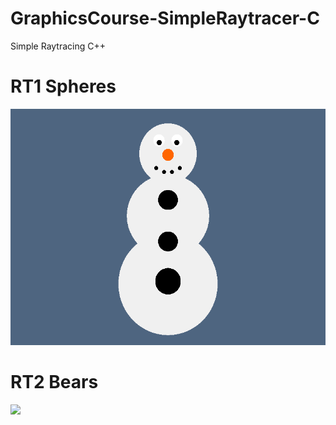 # GraphicsCourse-SimpleRaytracer-C
Simple Raytracing C++
 
# RT1 Spheres
<img src="Images/RT1.bmp" width = "700px" />

# RT2 Bears
<img src="Images/RT2.bmp" width = "700px" />
